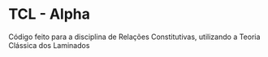 # TCL - Alpha
Código feito para a disciplina de Relações Constitutivas, utilizando a Teoria Clássica dos Laminados

